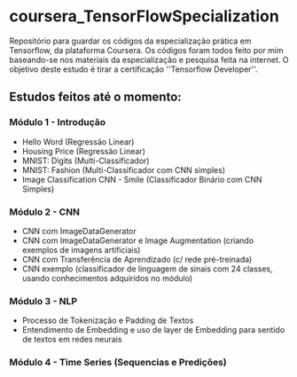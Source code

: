 # coursera_TensorFlowSpecialization
Repositório para guardar os códigos da especialização prática em Tensorflow, da plataforma Coursera.
Os códigos foram todos feito por mim baseando-se nos materiais da especialização e pesquisa feita na internet.
O objetivo deste estudo é tirar a certificação ''Tensorflow Developer''.

## Estudos feitos até o momento:

### Módulo 1 - Introdução
- Hello Word (Regressão Linear)
- Housing Price (Regressão Linear)
- MNIST: Digits (Multi-Classificador) 
- MNIST: Fashion (Multi-Classificador com CNN simples)
- Image Classification CNN - Smile (Classificador Binário com CNN Simples)

### Módulo 2 - CNN

- CNN com ImageDataGenerator
- CNN com ImageDataGenerator e Image Augmentation (criando exemplos de imagens artificiais)
- CNN com Transferência de Aprendizado (c/ rede pré-treinada)
- CNN exemplo (classificador de linguagem de sinais com 24 classes, usando conhecimentos adquiridos no módulo)

### Módulo 3 - NLP

- Processo de Tokenização e Padding de Textos
- Entendimento de Embedding e uso de layer de Embedding para sentido de textos em redes neurais
 
### Módulo 4 - Time Series (Sequencias e Predições)
